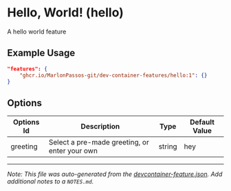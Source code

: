 
# Hello, World! (hello)

A hello world feature

## Example Usage

```json
"features": {
    "ghcr.io/MarlonPassos-git/dev-container-features/hello:1": {}
}
```

## Options

| Options Id | Description | Type | Default Value |
|-----|-----|-----|-----|
| greeting | Select a pre-made greeting, or enter your own | string | hey |



---

_Note: This file was auto-generated from the [devcontainer-feature.json](https://github.com/MarlonPassos-git/dev-container-features/blob/main/src/hello/devcontainer-feature.json).  Add additional notes to a `NOTES.md`._
